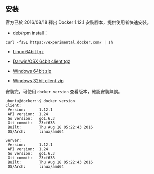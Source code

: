 ## 安裝

官方已於 2016/08/18 釋出 Docker 1.12.1 安裝腳本，提供使用者快速安裝。

- deb/rpm install：
```
curl -fsSL https://experimental.docker.com/ | sh
```

- [Linux 64bit tgz](https://experimental.docker.com/builds/Linux/x86_64/docker-1.12.1.tgz)

- [Darwin/OSX 64bit client tgz](https://experimental.docker.com/builds/Darwin/x86_64/docker-1.12.1.tgz)

- [Windows 64bit zip](https://experimental.docker.com/builds/Windows/x86_64/docker-1.12.1.zip)

- [Windows 32bit client zip](https://experimental.docker.com/builds/Windows/i386/docker-1.12.1.zip)

安裝完，可使用 `docker version` 查看版本，確認安裝無誤。

```
ubuntu@docker:~$ docker version
Client:
 Version:      1.12.1
 API version:  1.24
 Go version:   go1.6.3
 Git commit:   23cf638
 Built:        Thu Aug 18 05:22:43 2016
 OS/Arch:      linux/amd64

Server:
 Version:      1.12.1
 API version:  1.24
 Go version:   go1.6.3
 Git commit:   23cf638
 Built:        Thu Aug 18 05:22:43 2016
 OS/Arch:      linux/amd64
```
